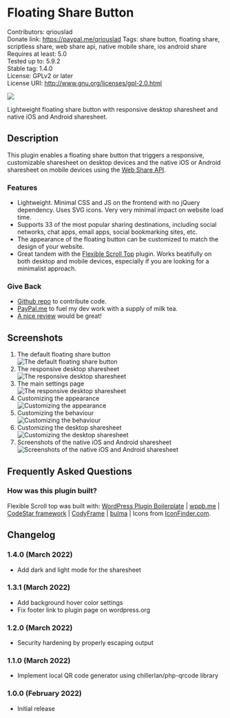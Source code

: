 # Floating Share Button

Contributors: qriouslad  
Donate link: https://paypal.me/qriouslad
Tags: share button, floating share, scriptless share, web share api, native mobile share, ios android share  
Requires at least: 5.0  
Tested up to: 5.9.2  
Stable tag: 1.4.0  
License: GPLv2 or later  
License URI: http://www.gnu.org/licenses/gpl-2.0.html

![](.wordpress-org/banner-1544x500.png)

Lightweight floating share button with responsive desktop sharesheet and native iOS and Android sharesheet.

## Description

This plugin enables a floating share button that triggers a responsive, customizable sharesheet on desktop devices and the native iOS or Android sharesheet on mobile devices using the [Web Share API](https://web.dev/web-share/).

### Features

* Lightweight. Minimal CSS and JS on the frontend with no jQuery dependency. Uses SVG icons. Very very minimal impact on website load time.
* Supports 33 of the most popular sharing destinations, including social networks, chat apps, email apps, social bookmarking sites, etc.
* The appearance of the floating button can be customized to match the design of your website.
* Great tandem with the [Flexible Scroll Top](https://wordpress.org/plugins/flexible-scroll-top/) plugin. Works beatifully on both desktop and mobile devices, especially if you are looking for a minimalist approach.

### Give Back

* [Github repo](https://github.com/qriouslad/floating-share-button) to contribute code.
* [PayPal.me](https://paypal.me/qriouslad) to fuel my dev work with a supply of milk tea.
* [A nice review](https://wordpress.org/plugins/floating-share-button/#reviews) would be great!

## Screenshots

1. The default floating share button  
   ![The default floating share button](.wordpress-org/screenshot-1.png)
2. The responsive desktop sharesheet  
   ![The responsive desktop sharesheet](.wordpress-org/screenshot-2.png)
3. The main settings page  
   ![The responsive desktop sharesheet](.wordpress-org/screenshot-3.png)
4. Customizing the appearance  
   ![Customizing the appearance](.wordpress-org/screenshot-4.png)
5. Customizing the behaviour  
   ![Customizing the behaviour](.wordpress-org/screenshot-5.png)
6. Customizing the desktop sharesheet  
   ![Customizing the desktop sharesheet](.wordpress-org/screenshot-6.png)
7. Screenshots of the native iOS and Android sharesheet  
   ![Screenshots of the native iOS and Android sharesheet](.wordpress-org/screenshot-7.png)

## Frequently Asked Questions

### How was this plugin built?

Flexible Scroll top was built with: [WordPress Plugin Boilerplate](https://github.com/devinvinson/WordPress-Plugin-Boilerplate/) | [wppb.me](https://wppb.me/) | [CodeStar framework](https://github.com/Codestar/codestar-framework) | [CodyFrame](https://github.com/CodyHouse/codyhouse-framework) | [bulma](https://bulma.io/) | Icons from [IconFinder.com](https://www.iconfinder.com/).

## Changelog

### 1.4.0 (March 2022)

* Add dark and light mode for the sharesheet

### 1.3.1 (March 2022)

* Add background hover color settings
* Fix footer link to plugin page on wordpress.org

### 1.2.0 (March 2022)

* Security hardening by properly escaping output

### 1.1.0 (March 2022)

* Implement local QR code generator using chillerlan/php-qrcode library

### 1.0.0 (February 2022)

* Initial release